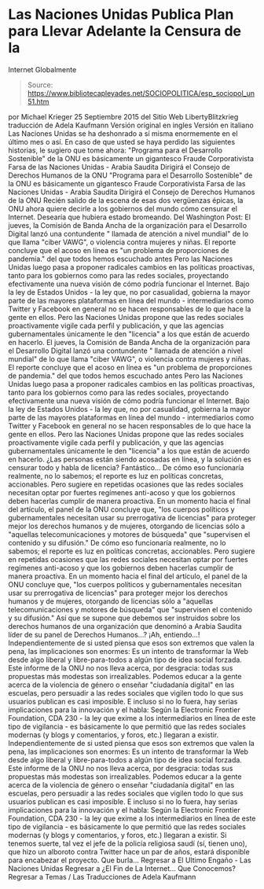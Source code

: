 # Las Naciones Unidas Publica Plan para Llevar Adelante la Censura de la 
Internet Globalmente

> Source: https://www.bibliotecapleyades.net/SOCIOPOLITICA/esp_sociopol_un51.htm

por Michael Krieger
25 Septiembre 2015
del Sitio Web LibertyBlitzkrieg
traducción de Adela Kaufmann Versión original en ingles
Versión en italiano
Las Naciones Unidas se ha deshonrado a sí misma enormemente en el último mes o así.
En caso de que usted se haya perdido las siguientes historias, le sugiero que tome ahora:
"Programa para el Desarrollo Sostenible" de la ONU es básicamente un gigantesco Fraude Corporativista Farsa de las Naciones Unidas - Arabia Saudita Dirigirá el Consejo de Derechos Humanos de la ONU
"Programa para el Desarrollo Sostenible" de la ONU es básicamente un gigantesco Fraude Corporativista
Farsa de las Naciones Unidas - Arabia Saudita Dirigirá el Consejo de Derechos Humanos de la ONU
Recién salido de la escena de esas dos vergüenzas épicas, la ONU ahora quiere decirle a los gobiernos del mundo cómo censurar el Internet. Desearía que hubiera estado bromeando.
Del Washington Post:
El jueves, la Comisión de Banda Ancha de la organización para el Desarrollo Digital lanzó una contundente " llamada de atención a nivel mundial" de lo que llama "ciber VAWG", o violencia contra mujeres y niñas. El reporte concluye que el acoso en línea es "un problema de proporciones de pandemia." del que todos hemos escuchado antes Pero las Naciones Unidas luego pasa a proponer radicales cambios en las políticas proactivas, tanto para los gobiernos como para las redes sociales, proyectando efectivamente una nueva visión de cómo podría funcionar el Internet. Bajo la ley de Estados Unidos - la ley que, no por casualidad, gobierna la mayor parte de las mayores plataformas en línea del mundo - intermediarios como Twitter y Facebook en general no se hacen responsables de lo que hace la gente en ellos. Pero las Naciones Unidas propone que las redes sociales proactivamente vigile cada perfil y publicación, y que las agencias gubernamentales únicamente le den "licencia" a los que están de acuerdo en hacerlo.
El jueves, la Comisión de Banda Ancha de la organización para el Desarrollo Digital lanzó una contundente " llamada de atención a nivel mundial" de lo que llama "ciber VAWG", o violencia contra mujeres y niñas.
El reporte concluye que el acoso en línea es "un problema de proporciones de pandemia." del que todos hemos escuchado antes Pero las Naciones Unidas luego pasa a proponer radicales cambios en las políticas proactivas, tanto para los gobiernos como para las redes sociales, proyectando efectivamente una nueva visión de cómo podría funcionar el Internet.
Bajo la ley de Estados Unidos - la ley que, no por casualidad, gobierna la mayor parte de las mayores plataformas en línea del mundo - intermediarios como Twitter y Facebook en general no se hacen responsables de lo que hace la gente en ellos.
Pero las Naciones Unidas propone que las redes sociales proactivamente vigile cada perfil y publicación, y que las agencias gubernamentales únicamente le den "licencia" a los que están de acuerdo en hacerlo.
¿Las personas están siendo acosadas en línea, y la solución es censurar todo y habla de licencia? Fantástico...
De cómo eso funcionaría realmente, no lo sabemos; el reporte es luz en políticas concretas, accionables. Pero sugiere en repetidas ocasiones que las redes sociales necesitan optar por fuertes regímenes anti-acoso y que los gobiernos deben hacerlas cumplir de manera proactiva. En un momento hacia el final del artículo, el panel de la ONU concluye que, "los cuerpos políticos y gubernamentales necesitan usar su prerrogativa de licencias" para proteger mejor los derechos humanos y de mujeres, otorgando de licencias sólo a "aquellas telecomunicaciones y motores de búsqueda" que "supervisen el contenido y su difusión."
De cómo eso funcionaría realmente, no lo sabemos; el reporte es luz en políticas concretas, accionables.
Pero sugiere en repetidas ocasiones que las redes sociales necesitan optar por fuertes regímenes anti-acoso y que los gobiernos deben hacerlas cumplir de manera proactiva. En un momento hacia el final del artículo, el panel de la ONU concluye que,
"los cuerpos políticos y gubernamentales necesitan usar su prerrogativa de licencias" para proteger mejor los derechos humanos y de mujeres, otorgando de licencias sólo a "aquellas telecomunicaciones y motores de búsqueda" que "supervisen el contenido y su difusión."
Así que se supone que debemos ser instruidos sobre los derechos humanos de una organización que denominó a Arabia Saudita líder de su panel de Derechos Humanos...? ¡Ah, entiendo...!
Independientemente de si usted piensa que esos son extremos que valen la pena, las implicaciones son enormes: Es un intento de transformar la Web desde algo liberal y libre-para-todos a algún tipo de idea social forzada. Este informe de la ONU no nos lleva acerca, por desgracia: todas sus propuestas más modestas son irrealizables. Podemos educar a la gente acerca de la violencia de género o enseñar "ciudadanía digital" en las escuelas, pero persuadir a las redes sociales que vigilen todo lo que sus usuarios publican es casi imposible. E incluso si no lo fuera, hay serias implicaciones para la innovación y el habla: Según la Electronic Frontier Foundation, CDA 230 - la ley que exime a los intermediarios en línea de este tipo de vigilancia - es básicamente lo que permitió que las redes sociales modernas (y blogs y comentarios, y foros, etc.) llegaran a existir.
Independientemente de si usted piensa que esos son extremos que valen la pena, las implicaciones son enormes:
Es un intento de transformar la Web desde algo liberal y libre-para-todos a algún tipo de idea social forzada.
Este informe de la ONU no nos lleva acerca, por desgracia: todas sus propuestas más modestas son irrealizables.
Podemos educar a la gente acerca de la violencia de género o enseñar "ciudadanía digital" en las escuelas, pero persuadir a las redes sociales que vigilen todo lo que sus usuarios publican es casi imposible.
E incluso si no lo fuera, hay serias implicaciones para la innovación y el habla:
Según la Electronic Frontier Foundation, CDA 230 - la ley que exime a los intermediarios en línea de este tipo de vigilancia - es básicamente lo que permitió que las redes sociales modernas (y blogs y comentarios, y foros, etc.) llegaran a existir.
Si tenemos suerte, tal vez el jefe de la policía religiosa saudí (sí, tienen uno), que hizo un alboroto contra Twitter hace un par de años, estará disponible para encabezar el proyecto.
Que burla...
Regresar a El Ultimo Engaño - Las Naciones Unidas
Regresar a ¿El Fin de La Internet... Que Conocemos?
Regresar a Temas / Las Traducciones de Adela Kaufmann
